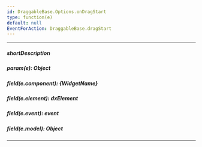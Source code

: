 ```yaml
---
id: DraggableBase.Options.onDragStart
type: function(e)
default: null
EventForAction: DraggableBase.dragStart
---
```

---
##### shortDescription
<!-- Description goes here -->

##### param(e): Object
<!-- Description goes here -->

##### field(e.component): {WidgetName}
<!-- Description goes here -->

##### field(e.element): dxElement
<!-- Description goes here -->

##### field(e.event): event
<!-- Description goes here -->

##### field(e.model): Object
<!-- Description goes here -->

---
<!-- Description goes here -->